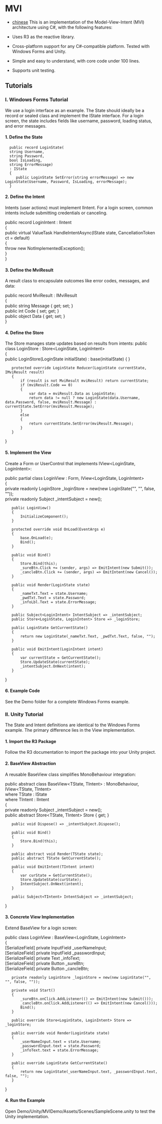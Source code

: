 # MVI
- [chinese](README.md)
This is an implementation of the Model-View-Intent (MVI) architecture using C#, with the following features:

- Uses R3 as the reactive library.
- Cross-platform support for any C#-compatible platform. Tested with Windows Forms and Unity.
- Simple and easy to understand, with core code under 100 lines.
- Supports unit testing.
## Tutorials
### I. Windows Forms Tutorial
We use a login interface as an example. The State should ideally be a record or sealed class and implement the IState interface. For a login screen, the state includes fields like username, password, loading status, and error messages.

#### 1. Define the State

      public record LoginState(  
      string Username,  
      string Password,  
      bool IsLoading,  
      string ErrorMessage)  
      : IState  
      {  
         public LoginState SetError(string errorMessage) => new LoginState(Username, Password, IsLoading, errorMessage);  
      }
#### 2. Define the Intent
   Intents (user actions) must implement IIntent. For a login screen, common intents include submitting credentials or canceling.

   public record LoginIntent : IIntent  
   {  
      public virtual ValueTask<IMviResult> HandleIntentAsync(IState state, CancellationToken ct = default)  
      {  
         throw new NotImplementedException();  
      }  
   }
#### 3. Define the MviResult
   A result class to encapsulate outcomes like error codes, messages, and data:

   public record MviResult : IMviResult  
   {  
      public string Message { get; set; }  
      public int Code { set; get; }  
      public object Data { get; set; }  
   }
#### 4. Define the Store
   The Store manages state updates based on results from intents:
   public class LoginStore : Store<LoginState, LoginIntent>  
   {  
      public LoginStore(LoginState initialState) : base(initialState) { }

       protected override LoginState Reducer(LoginState currentState, IMviResult result)  
       {  
           if (result is not MviResult mviResult) return currentState;  
           if (mviResult.Code == 0)  
           {  
               var data = mviResult.Data as LoginState;  
               return data != null ? new LoginState(data.Username, data.Password, false, mviResult.Message) : currentState.SetError(mviResult.Message);  
           }  
           else  
           {  
               return currentState.SetError(mviResult.Message);  
           }  
       }  
   }
####  5. Implement the View
   Create a Form or UserControl that implements IView<LoginState, LoginIntent>:

   public partial class LoginView : Form, IView<LoginState, LoginIntent>  
   {  
      private readonly LoginStore _loginStore = new(new LoginState("", "", false, ""));  
      private readonly Subject<LoginIntent> _intentSubject = new();
   
       public LoginView()  
       {  
           InitializeComponent();  
       }  
   
       protected override void OnLoad(EventArgs e)  
       {  
           base.OnLoad(e);  
           Bind();  
       }  
   
       public void Bind()  
       {  
           Store.Bind(this);  
           _sureBtn.Click += (sender, args) => EmitIntent(new Submit());  
           _cancleBtn.Click += (sender, args) => EmitIntent(new Cancel());  
       }  
   
       public void Render(LoginState state)  
       {  
           _nameTxt.Text = state.Username;  
           _pwdTxt.Text = state.Password;  
           _infoLbl.Text = state.ErrorMessage;  
       }  
   
       public Subject<LoginIntent> IntentSubject => _intentSubject;  
       public Store<LoginState, LoginIntent> Store => _loginStore;  
   
       public LoginState GetCurrentState()  
       {  
           return new LoginState(_nameTxt.Text, _pwdTxt.Text, false, "");  
       }  
   
       public void EmitIntent(LoginIntent intent)  
       {  
           var currentState = GetCurrentState();  
           Store.UpdateState(currentState);  
           _intentSubject.OnNext(intent);  
       }  
   }
#### 6. Example Code
   See the Demo folder for a complete Windows Forms example.

### II. Unity Tutorial
   The State and Intent definitions are identical to the Windows Forms example. The primary difference lies in the View implementation.

#### 1. Import the R3 Package
   Follow the R3 documentation to import the package into your Unity project.

#### 2. BaseView Abstraction
   A reusable BaseView class simplifies MonoBehaviour integration:

   public abstract class BaseView<TState, TIntent> : MonoBehaviour, IView<TState, TIntent>  
   where TState : IState  
   where TIntent : IIntent  
   {  
      private readonly Subject<TIntent> _intentSubject = new();  
      public abstract Store<TState, TIntent> Store { get; }
   
       public void Dispose() => _intentSubject.Dispose();  
   
       public void Bind()  
       {  
           Store.Bind(this);  
       }  
   
       public abstract void Render(TState state);  
       public abstract TState GetCurrentState();  
   
       public void EmitIntent(TIntent intent)  
       {  
           var curState = GetCurrentState();  
           Store.UpdateState(curState);  
           IntentSubject.OnNext(intent);  
       }  
   
       public Subject<TIntent> IntentSubject => _intentSubject;  
   }
#### 3. Concrete View Implementation
   Extend BaseView for a login screen:

   public class LoginView : BaseView<LoginState, LoginIntent>  
   {  
      [SerializeField] private InputField _userNameInput;  
      [SerializeField] private InputField _passwordInput;  
      [SerializeField] private Text _infoText;  
      [SerializeField] private Button _sureBtn;  
      [SerializeField] private Button _cancleBtn;
   
       private readonly LoginStore _loginStore = new(new LoginState("", "", false, ""));  
   
       private void Start()  
       {  
           _sureBtn.onClick.AddListener(() => EmitIntent(new Submit()));  
           _cancleBtn.onClick.AddListener(() => EmitIntent(new Cancel()));  
           Bind();  
       }  
   
       public override Store<LoginState, LoginIntent> Store => _loginStore;  
   
       public override void Render(LoginState state)  
       {  
           _userNameInput.text = state.Username;  
           _passwordInput.text = state.Password;  
           _infoText.text = state.ErrorMessage;  
       }  
   
       public override LoginState GetCurrentState()  
       {  
           return new LoginState(_userNameInput.text, _passwordInput.text, false, "");  
       }  
   }
#### 4. Run the Example
   Open Demo/Unity/MVIDemo/Assets/Scenes/SampleScene.unity to test the Unity implementation.